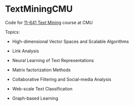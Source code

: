 # TextMiningCMU

Code for [11-641 Text Mining](http://www.cs.cmu.edu/~yiming/MLTM-f20-index.htm) course at CMU

Topics:

* High-dimensional Vector Spaces and Scalable Algorithms

* Link Analysis

* Neural Learning of Text Representations

* Matrix factorization Methods

* Collaborative Filtering and Social-media Analysis

* Web-scale Text Classification

* Graph-based Learning
